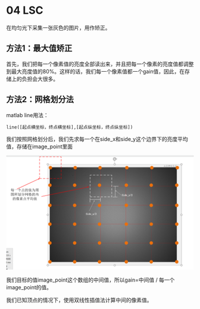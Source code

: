 # 04 LSC

在均匀光下采集一张灰色的图片，用作矫正。

## 方法1：最大值矫正

首先，我们把每一个像素值的亮度全部读出来，并且把每一个像素的亮度值都调整到最大亮度值的80%。这样的话，我们每一个像素值都一个gain值，因此，在存储上的负担会大很多。

## 方法2：网格划分法

matlab line用法：
```txt
line([起点横坐标，终点横坐标],[起点纵坐标，终点纵坐标])
```

我们按照网格划分后，我们先求每一个在side_x和side_y这个边界下的亮度平均值，存储在image_point里面

![](./src/isp_网格划分.png)

我们目标的值image_point这个数组的中间值，所以gain=中间值 / 每一个image_point的值。

我们已知顶点的情况下，使用双线性插值法计算中间的像素值。
